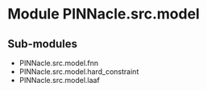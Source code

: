 # Module PINNacle.src.model

## Sub-modules

- PINNacle.src.model.fnn
- PINNacle.src.model.hard_constraint
- PINNacle.src.model.laaf
